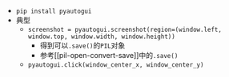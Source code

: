 - `pip install pyautogui`
- 典型
  - `screenshot = pyautogui.screenshot(region=(window.left, window.top, window.width, window.height))`
    - 得到可以`.save()`的`PIL`对象
    - 参考[[pil-open-convert-save]]中的`.save()`
  - `pyautogui.click(window_center_x, window_center_y)`